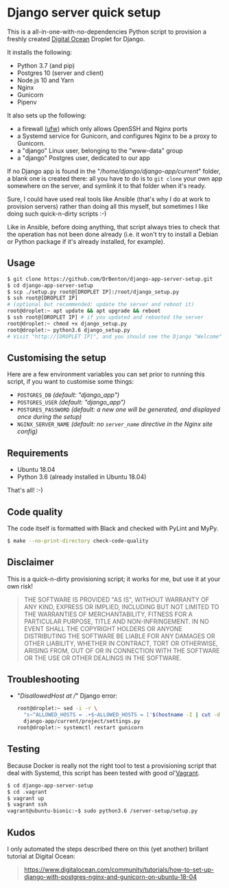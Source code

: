 # Django server quick setup

This is a all-in-one-with-no-dependencies Python script to provision a freshly created [Digital Ocean](https://www.digitalocean.com/) Droplet for Django.

It installs the following:

- Python 3.7 (and pip)
- Postgres 10 (server and client)
- Node.js 10 and Yarn
- Nginx
- Gunicorn
- Pipenv

It also sets up the following:

- a firewall ([ufw](https://en.wikipedia.org/wiki/Uncomplicated_Firewall)) which only allows OpenSSH and Nginx ports
- a Systemd service for Gunicorn, and configures Nginx to be a proxy to Gunicorn.
- a "django" Linux user, belonging to the "www-data" group
- a "django" Postgres user, dedicated to our app

If no Django app is found in the "_/home/django/django-app/current_" folder, a blank one is created there: all you have to do is to `git clone` your own app somewhere on the server, and symlink it to that folder when it's ready.

Sure, I could have used real tools like Ansible (that's why I do at work to provision servers) rather than doing all this myself, but sometimes I like doing such quick-n-dirty scripts :-)

Like in Ansible, before doing anything, that script always tries to check that the operation has not been done already (i.e. it won't try to install a Debian or Python package if it's already installed, for example).

## Usage

```bash
$ git clone https://github.com/DrBenton/django-app-server-setup.git
$ cd django-app-server-setup
$ scp ./setup.py root@[DROPLET IP]:/root/django_setup.py
$ ssh root@[DROPLET IP]
# (optional but recommended: update the server and reboot it)
root@droplet:~ apt update && apt upgrade && reboot
$ ssh root@[DROPLET IP] # if you updated and rebooted the server
root@droplet:~ chmod +x django_setup.py
root@droplet:~ python3.6 django_setup.py
# Visit "http://[DROPLET IP]", and you should see the Django "Welcome" page! :-)
```

## Customising the setup

Here are a few environment variables you can set prior to running this script, if you want to customise some things:

- `POSTGRES_DB` _(default: "django_app")_
- `POSTGRES_USER` _(default: "django_app")_
- `POSTGRES_PASSWORD` _(default: a new one will be generated, and displayed once during the setup)_
- `NGINX_SERVER_NAME` _(default: no `server_name` directive in the Nginx site config)_

## Requirements

- Ubuntu 18.04
- Python 3.6 (already installed in Ubuntu 18.04)

That's all! :-)

## Code quality

The code itself is formatted with Black and checked with PyLint and MyPy.

```bash
$ make --no-print-directory check-code-quality
```

## Disclaimer

This is a quick-n-dirty provisioning script; it works for me, but use it at your own risk!

> THE SOFTWARE IS PROVIDED "AS IS", WITHOUT WARRANTY OF ANY KIND, EXPRESS OR IMPLIED, INCLUDING BUT NOT LIMITED TO THE WARRANTIES OF MERCHANTABILITY, FITNESS FOR A PARTICULAR PURPOSE, TITLE AND NON-INFRINGEMENT. IN NO EVENT SHALL THE COPYRIGHT HOLDERS OR ANYONE DISTRIBUTING THE SOFTWARE BE LIABLE FOR ANY DAMAGES OR OTHER LIABILITY, WHETHER IN CONTRACT, TORT OR OTHERWISE, ARISING FROM, OUT OF OR IN CONNECTION WITH THE SOFTWARE OR THE USE OR OTHER DEALINGS IN THE SOFTWARE.

## Troubleshooting

- "_DisallowedHost at /_" Django error:
  ```bash
  root@droplet:~ sed -i -r \
    "s~^ALLOWED_HOSTS = .+$~ALLOWED_HOSTS = ['$(hostname -I | cut -d ' ' -f 1)']~" \
    django-app/current/project/settings.py
  root@droplet:~ systemctl restart gunicorn
  ```

## Testing

Because Docker is really not the right tool to test a provisioning script that deal with Systemd, this script has been tested with good ol'[Vagrant](https://www.vagrantup.com/).

```bash
$ cd django-app-server-setup
$ cd .vagrant
$ vagrant up
$ vagrant ssh
vagrant@ubuntu-bionic:~$ sudo python3.6 /server-setup/setup.py
```

## Kudos

I only automated the steps described there on this (yet another) brillant tutorial at Digital Ocean:

> https://www.digitalocean.com/community/tutorials/how-to-set-up-django-with-postgres-nginx-and-gunicorn-on-ubuntu-18-04
